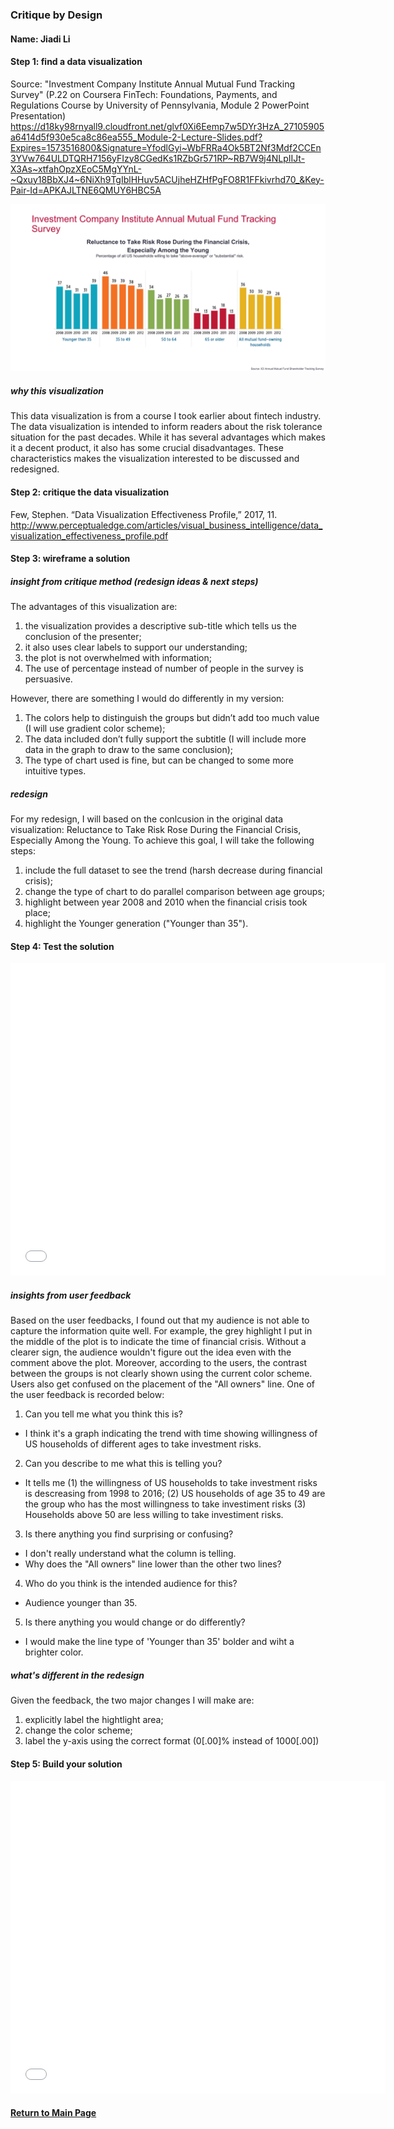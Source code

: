 ### Critique by Design

#### Name: Jiadi Li

#### Step 1: find a data visualization 

Source: "Investment Company Institute Annual Mutual Fund Tracking Survey" (P.22 on Coursera FinTech: Foundations, Payments, and Regulations Course by University of Pennsylvania, Module 2 PowerPoint Presentation) https://d18ky98rnyall9.cloudfront.net/glvf0Xi6Eemp7w5DYr3HzA_27105905a6414d5f930e5ca8c86ea555_Module-2-Lecture-Slides.pdf?Expires=1573516800&Signature=YfodlGyi~WbFRRa4Ok5BT2Nf3Mdf2CCEn3YVw764ULDTQRH7156yFIzy8CGedKs1RZbGr571RP~RB7W9j4NLpIIJt-X3As~xtfahOpzXEoC5MgYYnL-~Qxuy18BbXJ4~6NiXh9TgIblHHuv5ACUjheHZHfPgFO8R1FFkivrhd70_&Key-Pair-Id=APKAJLTNE6QMUY6HBC5A

![Original Data Visualization](./dataviz3original.JPG)

##### why this visualization
This data visualization is from a course I took earlier about fintech industry. The data visualization is intended to inform readers about the risk tolerance situation for the past decades. While it has several advantages which makes it a decent product, it also has some crucial disadvantages. These characteristics makes the visualization interested to be discussed and redesigned. 

#### Step 2: critique the data visualization

Few, Stephen. “Data Visualization Effectiveness Profile,” 2017, 11.
http://www.perceptualedge.com/articles/visual_business_intelligence/data_visualization_effectiveness_profile.pdf

#### Step 3: wireframe a solution

##### insight from critique method (redesign ideas & next steps)
The advantages of this visualization are: 
1. the visualization provides a descriptive sub-title which tells us the conclusion of the presenter; 
2. it also uses clear labels to support our understanding; 
3. the plot is not overwhelmed with information; 
4. The use of percentage instead of number of people in the survey is persuasive. 

However, there are something I would do differently in my version: 
1. The colors help to distinguish the groups but didn’t add too much value (I will use gradient color scheme); 
2. The data included don’t fully support the subtitle (I will include more data in the graph to draw to the same conclusion); 
3. The type of chart used is fine, but can be changed to some more intuitive types.

##### redesign
For my redesign, I will based on the conlcusion in the original data visualization: Reluctance to Take Risk Rose During the Financial Crisis, Especially Among the Young. To achieve this goal, I will take the following steps:
1. include the full dataset to see the trend (harsh decrease during financial crisis);
2. change the type of chart to do parallel comparison between age groups;
3. highlight between year 2008 and 2010 when the financial crisis took place;
4. highlight the Younger generation ("Younger than 35").

#### Step 4: Test the solution

<iframe title="Willingness of all US Households to Take Investment Risks" aria-label="Interactive line chart" src="//datawrapper.dwcdn.net/JK2yE/1/" scrolling="no" frameborder="0" style="border: none;" width="600" height="500"></iframe>

##### insights from user feedback 

Based on the user feedbacks, I found out that my audience is not able to capture the information quite well. For example, the grey highlight I put in the middle of the plot is to indicate the time of financial crisis. Without a clearer sign, the audience wouldn't figure out the idea even with the comment above the plot. Moreover, according to the users, the contrast between the groups is not clearly shown using the current color scheme. Users also get confused on the placement of the "All owners" line. One of the user feedback is recorded below:

1. Can you tell me what you think this is?
- I think it's a graph indicating the trend with time showing  willingness of US households of different ages to take investment risks.

2. Can you describe to me what this is telling you?
- It tells me 
(1) the willingness of US households to take investment risks is descreasing from 1998 to 2016; 
(2) US households of age 35 to 49 are the group who has the most willingness to take investiment risks 
(3) Households above 50 are less willing to take investiment risks.

3. Is there anything you find surprising or confusing?
- I don't really understand what the column is telling.
- Why does the "All owners" line lower than the other two lines?

4. Who do you think is the intended audience for this?
- Audience younger than 35.

5. Is there anything you would change or do differently?
- I would make the line type of 'Younger than 35' bolder and wiht a brighter color.

##### what's different in the redesign

Given the feedback, the two major changes I will make are:
1. explicitly label the hightlight area;
2. change the color scheme;
3. label the y-axis using the correct format (0[.00]% instead of 1000[.00])

#### Step 5: Build your solution

<iframe title="Willingness of all US Households to Take Investment Risks" aria-label="Interactive line chart" src="//datawrapper.dwcdn.net/JK2yE/2/" scrolling="no" frameborder="0" style="border: none;" width="600" height="500"></iframe>

#### [Return to Main Page](/README.md)
